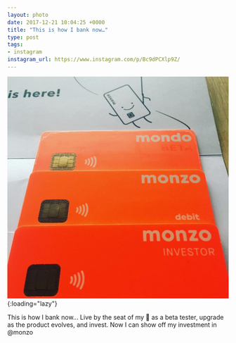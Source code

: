 ```yaml
---
layout: photo
date: 2017-12-21 10:04:25 +0000
title: "This is how I bank now…"
type: post
tags:
- instagram
instagram_url: https://www.instagram.com/p/Bc9dPCXlp9Z/
---
```


![Instagram - Bc9dPCXlp9Z](/img/Bc9dPCXlp9Z.jpg){:loading="lazy"}

This is how I bank now... Live by the seat of my 👖 as a beta tester, upgrade as the product evolves, and invest. Now I can show off my investment in @monzo
